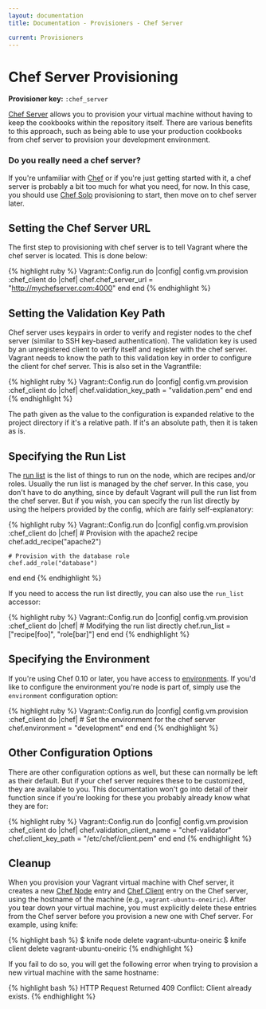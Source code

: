 ```yaml
---
layout: documentation
title: Documentation - Provisioners - Chef Server

current: Provisioners
---
```

# Chef Server Provisioning

**Provisioner key:** `:chef_server`

[Chef Server](http://wiki.opscode.com/display/chef/Chef+Server) allows you to provision your
virtual machine without having to keep the cookbooks within the repository itself. There are
various benefits to this approach, such as being able to use your production cookbooks from
chef server to provision your development environment.

<div class="alert alert-block alert-notice">
  <h3>Do you really need a chef server?</h3>
  <p>
    If you're unfamiliar with <a href="http://www.opscode.com/chef/">Chef</a> or if you're
    just getting started with it, a chef server is probably a bit too much for what you need,
    for now. In this case, you should use <a href="/v1/docs/provisioners/chef_solo.html">Chef Solo</a>
    provisioning to start, then move on to chef server later.
  </p>
</div>

## Setting the Chef Server URL

The first step to provisioning with chef server is to tell Vagrant where the chef
server is located. This is done below:

{% highlight ruby %}
Vagrant::Config.run do |config|
  config.vm.provision :chef_client do |chef|
    chef.chef_server_url = "http://mychefserver.com:4000"
  end
end
{% endhighlight %}

## Setting the Validation Key Path

Chef server uses keypairs in order to verify and register nodes to the chef server
(similar to SSH key-based authentication). The validation key is used by an unregistered
client to verify itself and register with the chef server. Vagrant needs to know
the path to this validation key in order to configure the client for chef server. This
is also set in the Vagrantfile:

{% highlight ruby %}
Vagrant::Config.run do |config|
  config.vm.provision :chef_client do |chef|
    chef.validation_key_path = "validation.pem"
  end
end
{% endhighlight %}

The path given as the value to the configuration is expanded relative to the project
directory if it's a relative path. If it's an absolute path, then it is taken as is.

## Specifying the Run List

The [run list](http://wiki.opscode.com/display/chef/Setting+the+run_list+in+JSON)
is the list of things to run on the node, which are recipes and/or roles.
Usually the run list is managed by the chef server. In this case, you don't have
to do anything, since by default Vagrant will pull the run list from the chef
server. But if you wish, you can specify the run list directly by using the
helpers provided by the config, which are fairly self-explanatory:

{% highlight ruby %}
Vagrant::Config.run do |config|
  config.vm.provision :chef_client do |chef|
    # Provision with the apache2 recipe
    chef.add_recipe("apache2")

    # Provision with the database role
    chef.add_role("database")
  end
end
{% endhighlight %}

If you need to access the run list directly, you can also use the `run_list`
accessor:

{% highlight ruby %}
Vagrant::Config.run do |config|
  config.vm.provision :chef_client do |chef|
    # Modifying the run list directly
    chef.run_list = ["recipe[foo]", "role[bar]"]
  end
end
{% endhighlight %}

## Specifying the Environment

If you're using Chef 0.10 or later, you have access to
[environments](http://wiki.opscode.com/display/chef/Environments).
If you'd like to configure the environment you're node is part of, simply
use the `environment` configuration option:

{% highlight ruby %}
Vagrant::Config.run do |config|
  config.vm.provision :chef_client do |chef|
    # Set the environment for the chef server
    chef.environment = "development"
  end
end
{% endhighlight %}

## Other Configuration Options

There are other configuration options as well, but these can normally be left
as their default. But if your chef server requires these to be customized, they
are available to you. This documentation won't go into detail of their function
since if you're looking for these you probably already know what they are for:

{% highlight ruby %}
Vagrant::Config.run do |config|
  config.vm.provision :chef_client do |chef|
    chef.validation_client_name = "chef-validator"
    chef.client_key_path = "/etc/chef/client.pem"
  end
end
{% endhighlight %}

## Cleanup

When you provision your Vagrant virtual machine with Chef server, it creates a
new [Chef Node](http://wiki.opscode.com/display/chef/Nodes) entry and
[Chef Client](http://wiki.opscode.com/display/chef/Chef+Client)
entry on the Chef server, using the hostname of the machine (e.g.,
`vagrant-ubuntu-oneiric`). After you tear down your virtual machine, you must
explicitly delete these entries from the Chef server before you provision a
new one with Chef server. For example, using knife:

{% highlight bash %}
$ knife node delete vagrant-ubuntu-oneiric
$ knife client delete vagrant-ubuntu-oneiric
{% endhighlight %}

If you fail to do so, you will get the following error when trying to
provision a new virtual machine with the same hostname:

{% highlight bash %}
HTTP Request Returned 409 Conflict: Client already exists.
{% endhighlight %}
